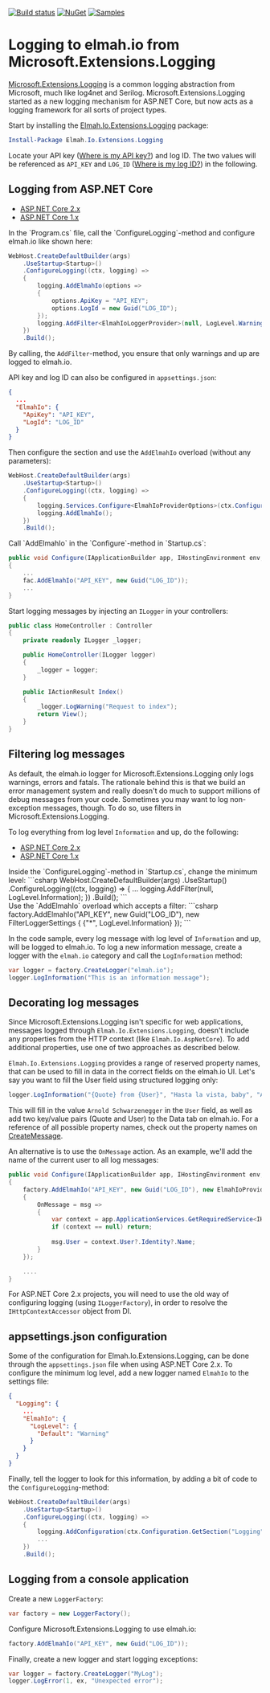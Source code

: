 [![Build status](https://ci.appveyor.com/api/projects/status/eiw9tpstm67t02v6?svg=true)](https://ci.appveyor.com/project/ThomasArdal/elmah-io-extensions-logging)
[![NuGet](https://img.shields.io/nuget/v/Elmah.Io.Extensions.Logging.svg)](https://www.nuget.org/packages/Elmah.Io.Extensions.Logging)
[![Samples](https://img.shields.io/badge/samples-5-brightgreen.svg)](https://github.com/elmahio/Elmah.Io.Extensions.Logging/tree/master/samples)

# Logging to elmah.io from Microsoft.Extensions.Logging

[Microsoft.Extensions.Logging](https://github.com/aspnet/Logging) is a common logging abstraction from Microsoft, much like log4net and Serilog. Microsoft.Extensions.Logging started as a new logging mechanism for ASP.NET Core, but now acts as a logging framework for all sorts of project types.

Start by installing the [Elmah.Io.Extensions.Logging](https://www.nuget.org/packages/Elmah.Io.Extensions.Logging/) package:

```powershell
Install-Package Elmah.Io.Extensions.Logging
```

Locate your API key ([Where is my API key?](https://docs.elmah.io/where-is-my-api-key/)) and log ID. The two values will be referenced as `API_KEY` and `LOG_ID` ([Where is my log ID?](https://docs.elmah.io/where-is-my-log-id/)) in the following.

## Logging from ASP.NET Core

<ul class="nav nav-tabs" role="tablist">
    <li role="presentation" class="nav-item"><a class="nav-link active" href="#setup2" aria-controls="home" role="tab" data-toggle="tab">ASP.NET Core 2.x</a></li>
    <li role="presentation" class="nav-item"><a class="nav-link" href="#setup1" aria-controls="profile" role="tab" data-toggle="tab">ASP.NET Core 1.x</a></li>
</ul>

  <div class="tab-content">
    <div role="tabpanel" class="tab-pane active" id="setup2">
In the `Program.cs` file, call the `ConfigureLogging`-method and configure elmah.io like shown here:

```csharp
WebHost.CreateDefaultBuilder(args)
    .UseStartup<Startup>()
    .ConfigureLogging((ctx, logging) =>
    {
        logging.AddElmahIo(options =>
        {
            options.ApiKey = "API_KEY";
            options.LogId = new Guid("LOG_ID");
        });
        logging.AddFilter<ElmahIoLoggerProvider>(null, LogLevel.Warning);
    })
    .Build();
```
By calling, the `AddFilter`-method, you ensure that only warnings and up are logged to elmah.io.

API key and log ID can also be configured in `appsettings.json`:

```json
{
  ...
  "ElmahIo": {
    "ApiKey": "API_KEY",
    "LogId": "LOG_ID"
  }
}
```

Then configure the section and use the `AddElmahIo` overload (without any parameters):

```csharp
WebHost.CreateDefaultBuilder(args)
    .UseStartup<Startup>()
    .ConfigureLogging((ctx, logging) =>
    {
        logging.Services.Configure<ElmahIoProviderOptions>(ctx.Configuration.GetSection("ElmahIo"));
        logging.AddElmahIo();
    })
    .Build();
```
</div>
    <div role="tabpanel" class="tab-pane" id="setup1">
Call `AddElmahIo` in the `Configure`-method in `Startup.cs`:

```csharp
public void Configure(IApplicationBuilder app, IHostingEnvironment env, ILoggerFactory fac)
{
    ...
    fac.AddElmahIo("API_KEY", new Guid("LOG_ID"));
    ...
}
```
</div>
  </div>

Start logging messages by injecting an `ILogger` in your controllers:

```csharp
public class HomeController : Controller
{
    private readonly ILogger _logger;

    public HomeController(ILogger logger)
    {
        _logger = logger;
    }

    public IActionResult Index()
    {
        _logger.LogWarning("Request to index");
        return View();
    }
}
```

## Filtering log messages

As default, the elmah.io logger for Microsoft.Extensions.Logging only logs warnings, errors and fatals. The rationale behind this is that we build an error management system and really doesn't do much to support millions of debug messages from your code. Sometimes you may want to log non-exception messages, though. To do so, use filters in Microsoft.Extensions.Logging.

To log everything from log level `Information` and up, do the following:

<ul class="nav nav-tabs" role="tablist">
    <li role="presentation" class="nav-item"><a class="nav-link active" href="#home" aria-controls="home" role="tab" data-toggle="tab">ASP.NET Core 2.x</a></li>
    <li role="presentation" class="nav-item"><a class="nav-link" href="#profile" aria-controls="profile" role="tab" data-toggle="tab">ASP.NET Core 1.x</a></li>
</ul>

  <div class="tab-content">
    <div role="tabpanel" class="tab-pane active" id="home">
Inside the `ConfigureLogging`-method in `Startup.cs`, change the minimum level:
```csharp
WebHost.CreateDefaultBuilder(args)
    .UseStartup<Startup>()
    .ConfigureLogging((ctx, logging) =>
    {
        ...
        logging.AddFilter<ElmahIoLoggerProvider>(null, LogLevel.Information);
    })
    .Build();
```
</div>
    <div role="tabpanel" class="tab-pane" id="profile">
Use the `AddElmahIo` overload which accepts a filter:
```csharp
factory.AddElmahIo("API_KEY", new Guid("LOG_ID"), new FilterLoggerSettings
{
    {"*", LogLevel.Information}
});
```
</div>
  </div>

In the code sample, every log message with log level of `Information` and up, will be logged to elmah.io. To log a new information message, create a logger with the `elmah.io` category and call the `LogInformation` method:

```csharp
var logger = factory.CreateLogger("elmah.io");
logger.LogInformation("This is an information message");
```

## Decorating log messages

Since Microsoft.Extensions.Logging isn't specific for web applications, messages logged through `Elmah.Io.Extensions.Logging`, doesn't include any properties from the HTTP context (like `Elmah.Io.AspNetCore`). To add additional properties, use one of two approaches as described below.

`Elmah.Io.Extensions.Logging` provides a range of reserved property names, that can be used to fill in data in the correct fields on the elmah.io UI. Let's say you want to fill the User field using structured logging only:

```csharp
logger.LogInformation("{Quote} from {User}", "Hasta la vista, baby", "Arnold Schwarzenegger");
```

This will fill in the value `Arnold Schwarzenegger` in the `User` field, as well as add two key/value pairs (Quote and User) to the Data tab on elmah.io. For a reference of all possible property names, check out the property names on [CreateMessage](https://github.com/elmahio/Elmah.Io.Client/blob/master/src/Elmah.Io.Client/Models/CreateMessage.cs).

An alternative is to use the `OnMessage` action. As an example, we'll add the name of the current user to all log messages:

```csharp
public void Configure(IApplicationBuilder app, IHostingEnvironment env, ILoggerFactory factory)
{
    factory.AddElmahIo("API_KEY", new Guid("LOG_ID"), new ElmahIoProviderOptions
    {
        OnMessage = msg =>
        {
            var context = app.ApplicationServices.GetRequiredService<IHttpContextAccessor>().HttpContext;
            if (context == null) return;
        
            msg.User = context.User?.Identity?.Name;
        }
    });

    ....
}
```

For ASP.NET Core 2.x projects, you will need to use the old way of configuring logging (using `ILoggerFactory`), in order to resolve the `IHttpContextAccessor` object from DI.

## appsettings.json configuration

Some of the configuration for Elmah.Io.Extensions.Logging, can be done through the `appsettings.json` file when using ASP.NET Core 2.x. To configure the minimum log level, add a new logger named `ElmahIo` to the settings file:

```json
{
  "Logging": {
    ...
    "ElmahIo": {
      "LogLevel": {
        "Default": "Warning"
      }
    }
  }
}
```

Finally, tell the logger to look for this information, by adding a bit of code to the `ConfigureLogging`-method:

```csharp
WebHost.CreateDefaultBuilder(args)
    .UseStartup<Startup>()
    .ConfigureLogging((ctx, logging) =>
    {
        logging.AddConfiguration(ctx.Configuration.GetSection("Logging"));
        ...
    })
    .Build();
```

## Logging from a console application

Create a new `LoggerFactory`:

```csharp
var factory = new LoggerFactory();
```

Configure Microsoft.Extensions.Logging to use elmah.io:

```csharp
factory.AddElmahIo("API_KEY", new Guid("LOG_ID"));
```

Finally, create a new logger and start logging exceptions:

```csharp
var logger = factory.CreateLogger("MyLog");
logger.LogError(1, ex, "Unexpected error");
```
